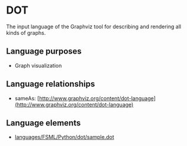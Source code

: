 # DOT
The input language of the Graphviz tool for describing and rendering all kinds of graphs.
## Language purposes
* Graph visualization
## Language relationships
* sameAs: [http://www.graphviz.org/content/dot-language](http://www.graphviz.org/content/dot-language)
## Language elements
* [languages/FSML/Python/dot/sample.dot](../../languages/FSML/Python/dot/sample.dot)
